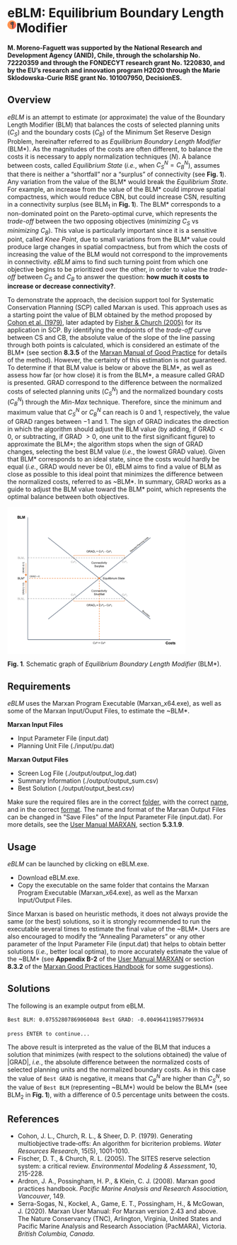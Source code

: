 # eBLM: Equilibrium Boundary Length Modifier <img src='Figures/eBLM_icon.png' align='left' width='4%'/>

**M. Moreno-Faguett was supported by the National Research and Development Agency (ANID), Chile, through the scholarship No. 72220359 and through the FONDECYT research grant No. 1220830, and by the EU’s research and innovation program H2020 through the Marie Sklodowska-Curie RISE grant No. 101007950, DecisionES.**

## Overview

*eBLM* is an attempt to estimate (or approximate) the value of the Boundary Length Modifier (BLM) that balances the costs of selected planning units ($C_S$) and the boundary costs ($C_B$) of the Minimum Set Reserve Design Problem, hereinafter referred to as *Equilibrium Boundary Length Modifier* (BLM*). As the magnitudes of the costs are often different, to balance the costs it is necessary to apply normalization techniques ($N$). A balance between costs, called *Equilibrium State* (*i.e.*, when $C_S^N = C_B^N$), assumes that there is neither a “shortfall” nor a “surplus” of connectivity (see **Fig. 1**). Any variation from the value of the BLM* would break the *Equilibrium State*. For example, an increase from the value of the BLM* could improve spatial compactness, which would reduce CBN, but could increase CSN, resulting in a connectivity surplus (see BLM<sub>1</sub> in **Fig. 1**). The BLM* corresponds to a non-dominated point on the Pareto-optimal curve, which represents the *trade-off* between the two opposing objectives (*minimizing* $C_S$ vs *minimizing* $C_B$). This value is particularly important since it is a sensitive point, called *Knee Point*, due to small variations from the BLM* value could produce large changes in spatial compactness, but from which the costs of increasing the value of the BLM would not correspond to the improvements in connectivity. *eBLM* aims to find such turning point from which one objective begins to be prioritized over the other, in order to value the *trade-off* between $C_S$ and $C_B$ to answer the question: **how much it costs to increase or decrease connectivity?**.

To demonstrate the approach, the decision support tool for Systematic Conservation Planning (SCP) called Marxan is used. This approach uses as a starting point the value of BLM obtained by the method proposed by [Cohon et al. (1979)][1], later adapted by [Fisher & Church (2005)][2] for its application in SCP. By identifying the endpoints of the *trade-off* curve between CS and CB, the absolute value of the slope of the line passing through both points is calculated, which is considered an estimate of the BLM* (see section **8.3.5** of the [Marxan Manual of Good Practice][3] for details of the method). However, the certainty of this estimation is not guaranteed. To determine if that BLM value is below or above the BLM*, as well as assess how far (or how close) it is from the BLM*, a measure called GRAD is presented. GRAD correspond to the difference between the normalized costs of selected planning units ($C_S^N$) and the normalized boundary costs ($C_B^N$) through the *Min-Max* technique. Therefore, since the minimum and maximum value that $C_S^N$ or $C_B^N$ can reach is $0$ and $1$, respectively, the value of GRAD ranges between $-1$ and $1$. The sign of GRAD indicates the direction in which the algorithm should adjust the BLM value (by adding, if GRAD $< 0$, or subtracting, if GRAD $> 0$, one unit to the first significant figure) to approximate the BLM*; the algorithm stops when the sign of GRAD changes, selecting the best BLM value (*i.e.*, the lowest GRAD value). Given that BLM* corresponds to an ideal state, since the costs would hardly be equal (*i.e.*, GRAD would never be $0$), eBLM aims to find a value of BLM as close as possible to this ideal point that minimizes the difference between the normalized costs, referred to as ~BLM*. In summary, GRAD works as a guide to adjust the BLM value toward the BLM* point, which represents the optimal balance between both objectives.

<img src='Figures/eBLM_graph.PNG' align='center' width='80%'/>

**Fig. 1**. Schematic graph of *Equilibrium Boundary Length Modifier* (BLM*).

## Requirements

*eBLM* uses the Marxan Program Executable (Marxan_x64.exe), as well as some of the Marxan Input/Ouput Files, to estimate the ~BLM*.

**Marxan Input Files**
- Input Parameter File (input.dat)
- Planning Unit File (./input/pu.dat)

**Marxan Output Files**
- Screen Log File (./output/output_log.dat)
- Summary Information (./output/output_sum.csv)
- Best Solution (./output/output_best.csv)

Make sure the required files are in the correct <ins>folder</ins>, with the correct <ins>name</ins>, and in the correct <ins>format</ins>. The name and format of the Marxan Output Files can be changed in "Save Files" of the Input Parameter File (input.dat). For more details, see the [User Manual MARXAN][4], section **5.3.1.9**.

## Usage

*eBLM* can be launched by clicking on eBLM.exe.

- Download eBLM.exe.
- Copy the executable on the same folder that contains the Marxan Program Executable (Marxan_x64.exe), as well as the Marxan Input/Output Files.

Since Marxan is based on heuristic methods, it does not always provide the same (or the best) solutions, so it is strongly recommended to run the executable several times to estimate the final value of the ~BLM*. Users are also encouraged to modify the “Annealing Parameters” or any other parameter of the Input Parameter File (input.dat) that helps to obtain better solutions (*i.e.*, better local optima), to more accurately estimate the value of the ~BLM* (see **Appendix B-2** of the [User Manual MARXAN][4] or section **8.3.2** of the [Marxan Good Practices Handbook][3] for some suggestions).

## Solutions

The following is an example output from eBLM.

```
Best BLM: 0.07552807869060048 Best GRAD: -0.004964119857796934

press ENTER to continue...
```

The above result is interpreted as the value of the BLM that induces a solution that minimizes (with respect to the solutions obtained) the value of |GRAD|, *i.e.*, the absolute difference between the normalized costs of selected planning units and the normalized boundary costs. As in this case the value of `Best GRAD` is negative, it means that $C_B^N$ are higher than $C_S^N$, so the value of `Best BLM` (representing ~BLM*) would be below the BLM* (see BLM<sub>2</sub> in **Fig. 1**), with a difference of $0.5$ percentage units between the costs.

## References

[1]: https://doi.org/10.1029/WR015i005p01001
[2]: https://doi.org/10.1007/s10666-005-9005-7
[3]: https://marxansolutions.org/wp-content/uploads/2020/04/Marxan-Good-Practices-Handbook-v2-2013.pdf
[4]: https://marxansolutions.org/wp-content/uploads/2021/02/Marxan-User-Manual_2021.pdf

- Cohon, J. L., Church, R. L., & Sheer, D. P. (1979). Generating multiobjective trade‐offs: An algorithm for bicriterion problems. *Water Resources Research*, 15(5), 1001-1010.
- Fischer, D. T., & Church, R. L. (2005). The SITES reserve selection system: a critical review. *Environmental Modeling & Assessment*, 10, 215-228.
- Ardron, J. A., Possingham, H. P., & Klein, C. J. (2008). Marxan good practices handbook. *Pacific Marine Analysis and Research Association, Vancouver*, 149.
- Serra-Sogas, N., Kockel, A., Game, E. T., Possingham, H., & McGowan, J. (2020). Marxan User Manual: For Marxan version 2.43 and above. The Nature Conservancy (TNC), Arlington, Virginia, United States and Pacific Marine Analysis and Research Association (PacMARA), Victoria. *British Columbia, Canada*.
